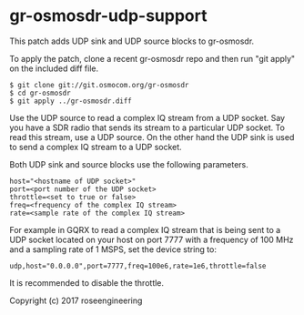 
gr-osmosdr-udp-support
======================

This patch adds UDP sink and UDP source blocks to gr-osmosdr.

To apply the patch, clone a recent gr-osmosdr repo and 
then run "git apply" on the included diff file.

    $ git clone git://git.osmocom.org/gr-osmosdr
    $ cd gr-osmosdr
    $ git apply ../gr-osmosdr.diff

Use the UDP source to read a complex IQ stream from a UDP socket.
Say you have a SDR radio that sends its stream to a particular 
UDP socket.  To read this stream, use a UDP source.  On 
the other hand the UDP sink is used to send a complex IQ stream
to a UDP socket.  

Both UDP sink and source blocks use the following
parameters.

    host="<hostname of UDP socket>"
    port=<port number of the UDP socket>
    throttle=<set to true or false>
    freq=<frequency of the complex IQ stream>
    rate=<sample rate of the complex IQ stream>

For example in GQRX to read a complex IQ stream that is being
sent to a UDP socket located on your host on port 7777 with
a frequency of 100 MHz and a sampling rate of 1 MSPS, set the
device string to:

    udp,host="0.0.0.0",port=7777,freq=100e6,rate=1e6,throttle=false

It is recommended to disable the throttle.

Copyright (c) 2017 roseengineering


